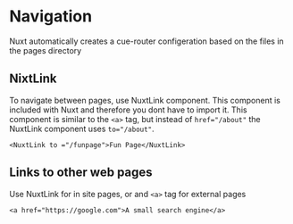 # Navigation

Nuxt automatically creates a cue-router configeration based on the files in the
pages directory

## NixtLink

To navigate between pages, use NuxtLink component. This component is included
with Nuxt and therefore you dont have to import it. This component is similar to
the `<a>` tag, but instead of `href="/about"` the NuxtLink component uses
`to="/about"`.
		
`<NuxtLink to ="/funpage">Fun Page</NuxtLink>`

## Links to other web pages

Use NuxtLink for in site pages, or and `<a>` tag for external pages

`<a href="https://google.com">A small search engine</a>`
